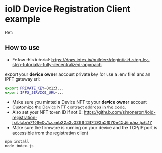 # ioID Device Registration Client example

Ref: 

## How to use
- Follow this tutorial: https://docs.iotex.io/builders/depin/ioid-step-by-step-tutorial/a-fully-decentralized-approach

export your **device owner** account private key (or use a .env file) and an IPFT gateway url:
```sh
export PRIVATE_KEY=0x123...
export IPFS_SERVICE_URL=...
```

- Make sure you minted a Device NFT to your **device owner** account
- Customize the Device NFT contract address [in the code](https://github.com/simonerom/ioid-registration-js/blob/e7108e0c1ccaeb22a3c02884317493a5f676e45d/index.js#L16).
- Also set your NFT token ID if not 0: https://github.com/simonerom/ioid-registration-js/blob/e7108e0c1ccaeb22a3c02884317493a5f676e45d/index.js#L17
- Make sure the firmware is running on your device and the TCP/IP port is accessible from the registration client

```sh
npm install
node index.js
```



  
